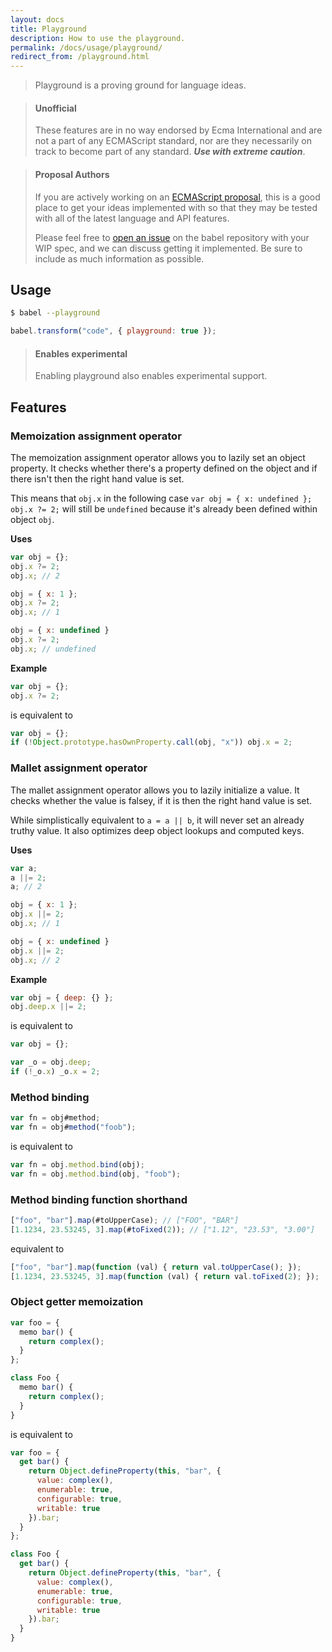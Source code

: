 ```yaml
---
layout: docs
title: Playground
description: How to use the playground.
permalink: /docs/usage/playground/
redirect_from: /playground.html
---
```


> Playground is a proving ground for language ideas.

<blockquote class="babel-callout babel-callout-danger">
  <h4>Unofficial</h4>
  <p>
    These features are in no way endorsed by Ecma International and are not a
    part of any ECMAScript standard, nor are they necessarily on track to become
    part of any standard. <strong><em>Use with extreme caution</em></strong>.
  </p>
</blockquote>

<blockquote class="babel-callout babel-callout-info">
  <h4>Proposal Authors</h4>
  <p>
    If you are actively working on an
    <a href="https://github.com/tc39/ecma262">ECMAScript proposal</a>, this is a
    good place to get your ideas implemented with so that they may be tested
    with all of the latest language and API features.
  </p>
  <p>
    Please feel free to <a href="https://github.com/babel/babel/issues/new">open
    an issue</a> on the babel repository with your WIP spec, and we can discuss
    getting it implemented. Be sure to include as much information as possible.
  </p>
</blockquote>

## Usage

```sh
$ babel --playground
```

```js
babel.transform("code", { playground: true });
```

<blockquote class="babel-callout babel-callout-info">
  <h4>Enables experimental</h4>
  <p>
    Enabling playground also enables experimental support.
  </p>
</blockquote>

## Features

### Memoization assignment operator

The memoization assignment operator allows you to lazily set an object property.
It checks whether there's a property defined on the object and if there isn't
then the right hand value is set.

This means that `obj.x` in the following case `var obj = { x: undefined }; obj.x ?= 2;`
will still be `undefined` because it's already been defined within object `obj`.

**Uses**

```js
var obj = {};
obj.x ?= 2;
obj.x; // 2

obj = { x: 1 };
obj.x ?= 2;
obj.x; // 1

obj = { x: undefined }
obj.x ?= 2;
obj.x; // undefined
```

**Example**

```js
var obj = {};
obj.x ?= 2;
```

is equivalent to

```js
var obj = {};
if (!Object.prototype.hasOwnProperty.call(obj, "x")) obj.x = 2;
```

### Mallet assignment operator

The mallet assignment operator allows you to lazily initialize a value.
It checks whether the value is falsey, if it is then the right hand value is set.

While simplistically equivalent to `a = a || b`, it will never set an already truthy value.
It also optimizes deep object lookups and computed keys.

**Uses**

```js
var a;
a ||= 2;
a; // 2

obj = { x: 1 };
obj.x ||= 2;
obj.x; // 1

obj = { x: undefined }
obj.x ||= 2;
obj.x; // 2
```

**Example**

```js
var obj = { deep: {} };
obj.deep.x ||= 2;
```

is equivalent to

```js
var obj = {};

var _o = obj.deep;
if (!_o.x) _o.x = 2;
```

### Method binding

```javascript
var fn = obj#method;
var fn = obj#method("foob");
```

is equivalent to

```javascript
var fn = obj.method.bind(obj);
var fn = obj.method.bind(obj, "foob");
```

### Method binding function shorthand

```javascript
["foo", "bar"].map(#toUpperCase); // ["FOO", "BAR"]
[1.1234, 23.53245, 3].map(#toFixed(2)); // ["1.12", "23.53", "3.00"]
```

equivalent to

```javascript
["foo", "bar"].map(function (val) { return val.toUpperCase(); });
[1.1234, 23.53245, 3].map(function (val) { return val.toFixed(2); });
```

### Object getter memoization

```js
var foo = {
  memo bar() {
    return complex();
  }
};

class Foo {
  memo bar() {
    return complex();
  }
}
```

is equivalent to

```js
var foo = {
  get bar() {
    return Object.defineProperty(this, "bar", {
      value: complex(),
      enumerable: true,
      configurable: true,
      writable: true
    }).bar;
  }
};

class Foo {
  get bar() {
    return Object.defineProperty(this, "bar", {
      value: complex(),
      enumerable: true,
      configurable: true,
      writable: true
    }).bar;
  }
}
```
